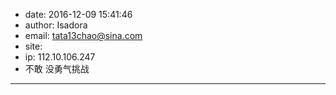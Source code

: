 - date: 2016-12-09 15:41:46
- author: Isadora
- email: tata13chao@sina.com
- site: 
- ip: 112.10.106.247
- 不敢 没勇气挑战
- - - - - - - - - - - - - - - -
